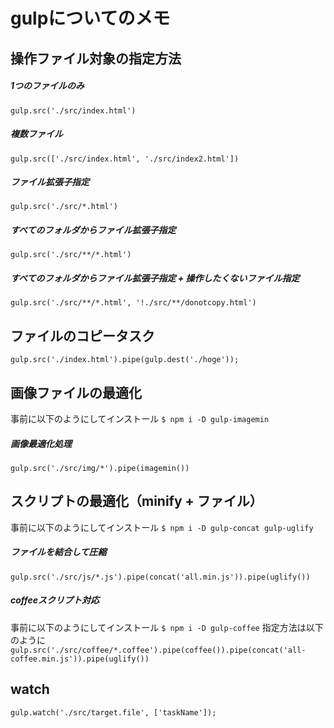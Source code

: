 # gulpについてのメモ

## 操作ファイル対象の指定方法
##### 1つのファイルのみ
``gulp.src('./src/index.html')``
##### 複数ファイル
``gulp.src(['./src/index.html', './src/index2.html'])``
##### ファイル拡張子指定
``gulp.src('./src/*.html')``
##### すべてのフォルダからファイル拡張子指定
``gulp.src('./src/**/*.html')``
##### すべてのフォルダからファイル拡張子指定 + 操作したくないファイル指定
``gulp.src('./src/**/*.html', '!./src/**/donotcopy.html')``

## ファイルのコピータスク
``gulp.src('./index.html').pipe(gulp.dest('./hoge'));``

## 画像ファイルの最適化
事前に以下のようにしてインストール
``$ npm i -D gulp-imagemin``
##### 画像最適化処理
``gulp.src('./src/img/*').pipe(imagemin())``

## スクリプトの最適化（minify + ファイル）
事前に以下のようにしてインストール
``$ npm i -D gulp-concat gulp-uglify``
##### ファイルを結合して圧縮
``gulp.src('./src/js/*.js').pipe(concat('all.min.js')).pipe(uglify())``
##### coffeeスクリプト対応
事前に以下のようにしてインストール
``$ npm i -D gulp-coffee``
指定方法は以下のように
``gulp.src('./src/coffee/*.coffee').pipe(coffee()).pipe(concat('all-coffee.min.js')).pipe(uglify())``

## watch
``gulp.watch('./src/target.file', ['taskName']);``
